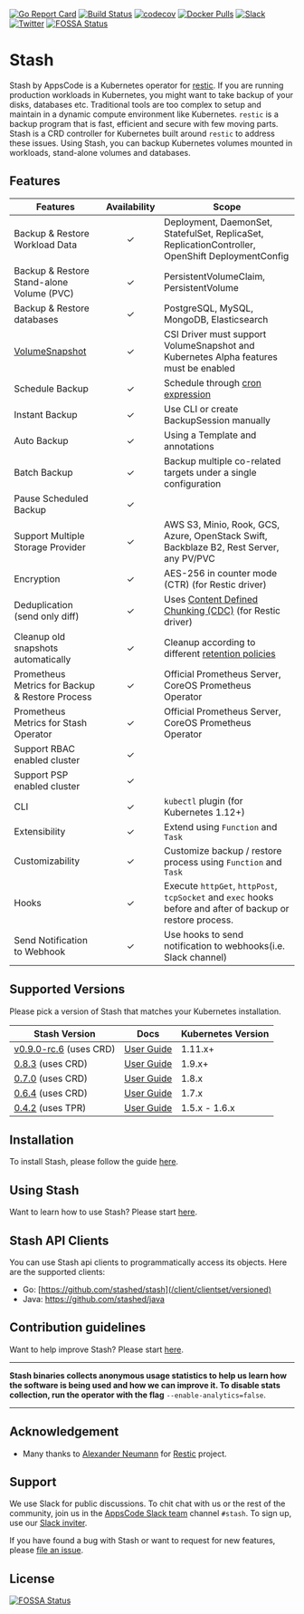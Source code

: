 [![Go Report Card](https://goreportcard.com/badge/stash.appscode.dev/stash)](https://goreportcard.com/report/stash.appscode.dev/stash)
[![Build Status](https://github.com/stashed/stash/workflows/CI/badge.svg)](https://github.com/stashed/stash/actions?workflow=CI)
[![codecov](https://codecov.io/gh/stashed/stash/branch/master/graph/badge.svg)](https://codecov.io/gh/stashed/stash)
[![Docker Pulls](https://img.shields.io/docker/pulls/appscode/stash.svg)](https://hub.docker.com/r/appscode/stash/)
[![Slack](https://slack.appscode.com/badge.svg)](https://slack.appscode.com)
[![Twitter](https://img.shields.io/twitter/follow/kubestash.svg?style=social&logo=twitter&label=Follow)](https://twitter.com/intent/follow?screen_name=KubeStash)
[![FOSSA Status](https://app.fossa.io/api/projects/git%2Bgithub.com%2Fstashed%2Fstash.svg?type=shield)](https://app.fossa.io/projects/git%2Bgithub.com%2Fstashed%2Fstash?ref=badge_shield)

# Stash

Stash by AppsCode is a Kubernetes operator for [restic](https://restic.net). If you are running production workloads in Kubernetes, you might want to take backup of your disks, databases etc. Traditional tools are too complex to setup and maintain in a dynamic compute environment like Kubernetes. `restic` is a backup program that is fast, efficient and secure with few moving parts. Stash is a CRD controller for Kubernetes built around `restic` to address these issues. Using Stash, you can backup Kubernetes volumes mounted in workloads, stand-alone volumes and databases.

## Features

| Features                                                                        | Availability | Scope                                                                                                                                                 |
| ------------------------------------------------------------------------------- | :----------: | ----------------------------------------------------------------------------------------------------------------------------------------------------- |
| Backup & Restore Workload Data                                                  |   &#10003;   | Deployment, DaemonSet, StatefulSet, ReplicaSet, ReplicationController, OpenShift DeploymentConfig                                                     |
| Backup & Restore Stand-alone Volume (PVC)                                       |   &#10003;   | PersistentVolumeClaim, PersistentVolume                                                                                                               |
| Backup & Restore databases                                                      |   &#10003;   | PostgreSQL, MySQL, MongoDB, Elasticsearch                                                                                                             |
| [VolumeSnapshot](https://kubernetes.io/docs/concepts/storage/volume-snapshots/) |   &#10003;   | CSI Driver must support VolumeSnapshot and Kubernetes Alpha features must be enabled                                                                  |
| Schedule Backup                                                                 |   &#10003;   | Schedule through [cron expression](https://en.wikipedia.org/wiki/Cron)                                                                                |
| Instant Backup                                                                  |   &#10003;   | Use CLI or create BackupSession manually                                                                                                              |
| Auto Backup                                                                     |   &#10003;   | Using a Template and annotations                                                                                                                      |
| Batch Backup                                                                    |   &#10003;   | Backup multiple co-related targets under a single configuration                                                                                       |
| Pause Scheduled Backup                                                          |   &#10003;   |                                                                                                                                                       |
| Support Multiple Storage Provider                                               |   &#10003;   | AWS S3, Minio, Rook, GCS, Azure, OpenStack Swift,  Backblaze B2, Rest Server, any PV/PVC                                                              |
| Encryption                                                                      |   &#10003;   | AES-256 in counter mode (CTR) (for Restic driver)                                                                                                     |
| Deduplication (send only diff)                                                  |   &#10003;   | Uses [Content Defined Chunking (CDC)](https://restic.net/blog/2015-09-12/restic-foundation1-cdc) (for Restic driver)                                  |
| Cleanup old snapshots automatically                                             |   &#10003;   | Cleanup according to different [retention policies](https://restic.readthedocs.io/en/stable/060_forget.html#removing-snapshots-according-to-a-policy) |
| Prometheus Metrics for Backup & Restore Process                                 |   &#10003;   | Official Prometheus Server, CoreOS Prometheus Operator                                                                                                |
| Prometheus Metrics for Stash Operator                                           |   &#10003;   | Official Prometheus Server, CoreOS Prometheus Operator                                                                                                |
| Support RBAC enabled cluster                                                    |   &#10003;   |                                                                                                                                                       |
| Support PSP enabled cluster                                                     |   &#10003;   |                                                                                                                                                       |
| CLI                                                                             |   &#10003;   | `kubectl` plugin (for Kubernetes 1.12+)                                                                                                               |
| Extensibility                                                                   |   &#10003;   | Extend using `Function` and `Task`                                                                                                                    |
| Customizability                                                                 |   &#10003;   | Customize backup / restore process using `Function` and `Task`                                                                                        |
| Hooks                                                                           |   &#10003;   | Execute `httpGet`, `httpPost`, `tcpSocket` and `exec` hooks before and after  of backup or restore process.                                           |
| Send Notification to Webhook                                                    |   &#10003;   | Use hooks to send notification to webhooks(i.e. Slack channel)                                                                                        |

## Supported Versions

Please pick a version of Stash that matches your Kubernetes installation.

| Stash Version                                                                       | Docs                                                          | Kubernetes Version |
| ----------------------------------------------------------------------------------- | ------------------------------------------------------------- | ------------------ |
| [v0.9.0-rc.6](https://github.com/stashed/stash/releases/tag/v0.9.0-rc.6) (uses CRD) | [User Guide](https://stash.run/docs/v0.9.0-rc.6)              | 1.11.x+            |
| [0.8.3](https://github.com/stashed/stash/releases/tag/0.8.3) (uses CRD)             | [User Guide](https://stash.run/docs/0.8.3)                    | 1.9.x+             |
| [0.7.0](https://github.com/stashed/stash/releases/tag/0.7.0) (uses CRD)             | [User Guide](https://stash.run/docs/0.7.0)                    | 1.8.x              |
| [0.6.4](https://github.com/stashed/stash/releases/tag/0.6.4) (uses CRD)             | [User Guide](https://stash.run/docs/0.6.4)                    | 1.7.x              |
| [0.4.2](https://github.com/stashed/stash/releases/tag/0.4.2) (uses TPR)             | [User Guide](https://github.com/stashed/docs/tree/0.4.2/docs) | 1.5.x - 1.6.x      |

## Installation

To install Stash, please follow the guide [here](https://stash.run/docs/latest/setup/install).

## Using Stash

Want to learn how to use Stash? Please start [here](https://stash.run/docs/latest/).

## Stash API Clients

You can use Stash api clients to programmatically access its objects. Here are the supported clients:

- Go: [https://github.com/stashed/stash](/client/clientset/versioned)
- Java: https://github.com/stashed/java

## Contribution guidelines

Want to help improve Stash? Please start [here](https://stash.run/docs/latest/welcome/contributing).

---

**Stash binaries collects anonymous usage statistics to help us learn how the software is being used and how we can improve it. To disable stats collection, run the operator with the flag** `--enable-analytics=false`.

---

## Acknowledgement

- Many thanks to [Alexander Neumann](https://github.com/fd0) for [Restic](https://restic.net) project.

## Support

We use Slack for public discussions. To chit chat with us or the rest of the community, join us in the [AppsCode Slack team](https://appscode.slack.com/messages/C8NCX6N23/details/) channel `#stash`. To sign up, use our [Slack inviter](https://slack.appscode.com/).

If you have found a bug with Stash or want to request for new features, please [file an issue](https://github.com/stashed/stash/issues/new).

## License

[![FOSSA Status](https://app.fossa.io/api/projects/git%2Bgithub.com%2Fstashed%2Fstash.svg?type=large)](https://app.fossa.io/projects/git%2Bgithub.com%2Fstashed%2Fstash?ref=badge_large)
